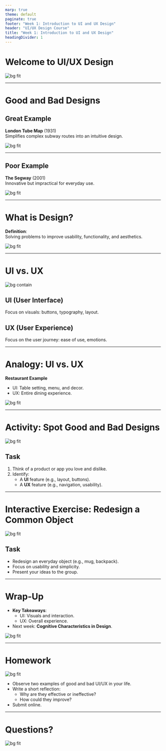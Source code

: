 ```yaml
---
marp: true
theme: default
paginate: true
footer: "Week 1: Introduction to UI and UX Design"
header: "UI/UX Design Course"
title: "Week 1: Introduction to UI and UX Design"
headingDivider: 1
---
```


# Welcome to UI/UX Design

![bg fit](https://source.unsplash.com/featured/?design)

---

# Good and Bad Designs

## Great Example
**London Tube Map** (1931)  
Simplifies complex subway routes into an intuitive design.

![bg fit](https://upload.wikimedia.org/wikipedia/commons/3/3e/London_Underground_tube_map.jpg)

---

## Poor Example
**The Segway** (2001)  
Innovative but impractical for everyday use.

![bg fit](https://upload.wikimedia.org/wikipedia/commons/f/fe/Segway_2gen.jpg)

---

# What is Design?

**Definition**:  
Solving problems to improve usability, functionality, and aesthetics.

![bg fit](https://source.unsplash.com/featured/?creative,problem-solving)

---

# UI vs. UX

![bg contain](https://source.unsplash.com/featured/?user-interface,design)

## UI (User Interface)  
Focus on visuals: buttons, typography, layout.  

## UX (User Experience)  
Focus on the user journey: ease of use, emotions.

---

# Analogy: UI vs. UX

**Restaurant Example**  
- UI: Table setting, menu, and decor.  
- UX: Entire dining experience.

![bg fit](https://source.unsplash.com/featured/?restaurant,dining)

---

# Activity: Spot Good and Bad Designs

![bg fit](https://source.unsplash.com/featured/?brainstorm,teamwork)

## Task
1. Think of a product or app you love and dislike.
2. Identify:
   - A **UI** feature (e.g., layout, buttons).
   - A **UX** feature (e.g., navigation, usability).

---

# Interactive Exercise: Redesign a Common Object

![bg fit](https://source.unsplash.com/featured/?sketching,design)

## Task
- Redesign an everyday object (e.g., mug, backpack).  
- Focus on usability and simplicity.  
- Present your ideas to the group.

---

# Wrap-Up

- **Key Takeaways**:
  - UI: Visuals and interaction.
  - UX: Overall experience.  
- Next week: **Cognitive Characteristics in Design**.

![bg fit](https://source.unsplash.com/featured/?teamwork,reflection)

---

# Homework

![bg fit](https://source.unsplash.com/featured/?observation,notebook)

- Observe two examples of good and bad UI/UX in your life.  
- Write a short reflection:
  - Why are they effective or ineffective?  
  - How could they improve?  
- Submit online.

---

# Questions?

![bg fit](https://source.unsplash.com/featured/?questions,discussion)